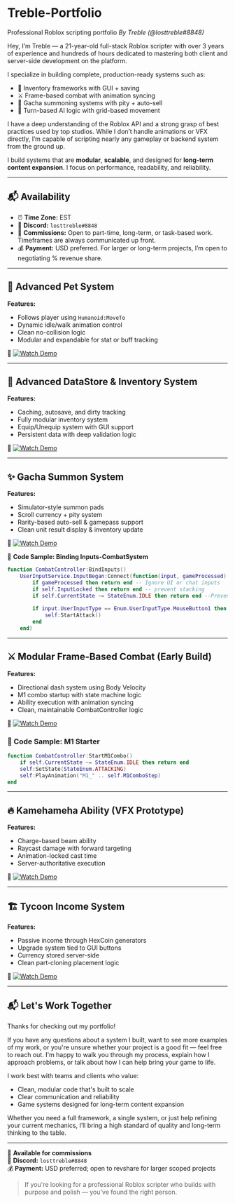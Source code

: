 # Treble-Portfolio
Professional Roblox scripting portfolio
*By Treble (@losttreble#8848)*

Hey, I’m Treble — a 21-year-old full-stack Roblox scripter with over 3 years of experience and hundreds of hours dedicated to mastering both client and server-side development on the platform.

I specialize in building complete, production-ready systems such as:
- 🧳 Inventory frameworks with GUI + saving
- ⚔️ Frame-based combat with animation syncing
- 🎰 Gacha summoning systems with pity + auto-sell
- 🧠 Turn-based AI logic with grid-based movement

I have a deep understanding of the Roblox API and a strong grasp of best practices used by top studios. While I don’t handle animations or VFX directly, I’m capable of scripting nearly any gameplay or backend system from the ground up.

I build systems that are **modular**, **scalable**, and designed for **long-term content expansion**. I focus on performance, readability, and reliability.

---

## 📬 Availability

- ⏰ **Time Zone:** EST  
- 💬 **Discord:** `losttreble#8848`  
- 💼 **Commissions:** Open to part-time, long-term, or task-based work. Timeframes are always communicated up front.  
- 💰 **Payment:** USD preferred. For larger or long-term projects, I’m open to negotiating % revenue share.

---

## 🐾 Advanced Pet System

**Features:**
- Follows player using `Humanoid:MoveTo`
- Dynamic idle/walk animation control
- Clean no-collision logic
- Modular and expandable for stat or buff tracking

🎥 [![Watch Demo](https://img.youtube.com/vi/71atHFBhXtY/0.jpg)](https://youtu.be/71atHFBhXtY)

---

## 🧠 Advanced DataStore & Inventory System

**Features:**
- Caching, autosave, and dirty tracking
- Fully modular inventory system
- Equip/Unequip system with GUI support
- Persistent data with deep validation logic

🎥 [![Watch Demo](https://img.youtube.com/vi/wBUqW5cOU0Q/0.jpg)](https://youtu.be/wBUqW5cOU0Q)

---

## ✨ Gacha Summon System

**Features:**
- Simulator-style summon pads
- Scroll currency + pity system
- Rarity-based auto-sell & gamepass support
- Clean unit result display & inventory update

🎥 [![Watch Demo](https://img.youtube.com/vi/MGMtambZZjM/0.jpg)](https://youtu.be/MGMtambZZjM)

📄 **Code Sample: Binding Inputs-CombatSystem**
```lua
function CombatController:BindInputs()
	UserInputService.InputBegan:Connect(function(input, gameProcessed)
		if gameProcessed then return end -- Ignore UI or chat inputs
		if self.InputLocked then return end -- prevent stacking
		if self.CurrentState ~= StateEnum.IDLE then return end --Prevents spamming while attacking blocking etc
		
		if input.UserInputType == Enum.UserInputType.MouseButton1 then
			self:StartAttack()
		end
	end)
```
---

## ⚔️ Modular Frame-Based Combat (Early Build)

**Features:**
- Directional dash system using Body Velocity
- M1 combo startup with state machine logic
- Ability execution with animation syncing
- Clean, maintainable CombatController logic

🎥 [![Watch Demo](https://img.youtube.com/vi/qMwRrTa3a9c/0.jpg)](https://youtu.be/qMwRrTa3a9c)

### 📄 Code Sample: M1 Starter

```lua
function CombatController:StartM1Combo()
	if self.CurrentState ~= StateEnum.IDLE then return end
	self:SetState(StateEnum.ATTACKING)
	self:PlayAnimation("M1_" .. self.M1ComboStep)
end
```
---

## 🔥 Kamehameha Ability (VFX Prototype)

**Features:**
- Charge-based beam ability
- Raycast damage with forward targeting
- Animation-locked cast time
- Server-authoritative execution

🎥 [![Watch Demo](https://img.youtube.com/vi/JjYn_r5dQQI/0.jpg)](https://youtu.be/JjYn_r5dQQI)

---

## 🏗️ Tycoon Income System

**Features:**
- Passive income through HexCoin generators
- Upgrade system tied to GUI buttons
- Currency stored server-side
- Clean part-cloning placement logic

🎥 [![Watch Demo](https://img.youtube.com/vi/grtWmGFbn30/0.jpg)](https://youtu.be/grtWmGFbn30)

---

## 📬 Let's Work Together

Thanks for checking out my portfolio!

If you have any questions about a system I built, want to see more examples of my work, or you're unsure whether your project is a good fit — feel free to reach out. I'm happy to walk you through my process, explain how I approach problems, or talk about how I can help bring your game to life.

I work best with teams and clients who value:
- Clean, modular code that's built to scale
- Clear communication and reliability
- Game systems designed for long-term content expansion

Whether you need a full framework, a single system, or just help refining your current mechanics, I’ll bring a high standard of quality and long-term thinking to the table.

---

📅 **Available for commissions**  
💬 **Discord:** `losttreble#8848`  
💰 **Payment:** USD preferred; open to revshare for larger scoped projects

> If you're looking for a professional Roblox scripter who builds with purpose and polish — you’ve found the right person.
